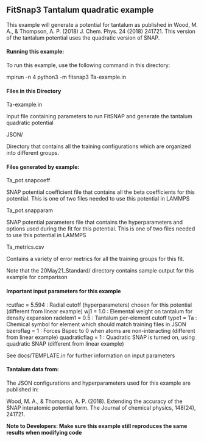 ## FitSnap3 Tantalum quadratic example

This example will generate a potential for tantalum as published in 
Wood, M. A., & Thompson, A. P. (2018) J. Chem. Phys. 24 (2018) 241721.  This version 
of the tantalum potential uses the quadratic version of SNAP.

#### Running this example:

To run this example, use the following command in this directory:

mpirun -n 4 python3 -m fitsnap3 Ta-example.in

#### Files in this Directory

Ta-example.in 

Input file containing parameters to run FitSNAP and generate
the tantalum quadratic potential

JSON/

Directory that contains all the training configurations which are organized
into different groups.

#### Files generated by example:

Ta_pot.snapcoeff

SNAP potential coefficient file that contains all the beta coefficients for 
this potential.  This is one of two files needed to use this potential in LAMMPS

Ta_pot.snapparam

SNAP potential parameters file that contains the hyperparameters and options used during 
the fit for this potential.  This is one of two files needed to use this potential in LAMMPS

Ta_metrics.csv

Contains a variety of error metrics for all the training groups for this fit.

Note that the 20May21_Standard/ directory contains sample output for this example for comparison

#### Important input parameters for this example

rcutfac = 5.594 : Radial cutoff (hyperparameters) chosen for this potential (different from linear example)
wj1 = 1.0 : Elemental weight on tantalum for density expansion
radelem1 = 0.5 : Tantalum per-element cutoff 
type1 = Ta : Chemical symbol for element which should match training files in JSON
bzeroflag = 1 : Forces Bspec to 0 when atoms are non-interacting (different from linear example)
quadraticflag = 1 : Quadratic SNAP is turned on, using quadratic SNAP (different from linear example)

See docs/TEMPLATE.in for further information on input parameters

#### Tantalum data from:

The JSON configurations and hyperparameters used for this example are published in:

Wood, M. A., & Thompson, A. P. (2018). Extending the accuracy of
the SNAP interatomic potential form. The Journal of chemical
physics, 148(24), 241721. 


**Note to Developers: Make sure this example still reproduces the same results when modifying code**




